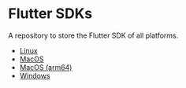 # Flutter SDKs

A repository to store the Flutter SDK of all platforms.

- [Linux](https://u.pcloud.link/publink/show?code=XZeseSVZ3t1WmXbsHgYvAEA1WGrh8BgIPSxk)
- [MacOS](https://u.pcloud.link/publink/show?code=XZTseSVZ9xcHbqGgSKJdRxEVoIip1F4oVUkk)
- [MacOS (arm64)](https://u.pcloud.link/publink/show?code=XZOseSVZ1MEwUlcuy1kzRbOnTK20w8zxVXI7)
- [Windows](https://u.pcloud.link/publink/show?code=XZ3seSVZTLwfkEonqW0UHyYCQowMFJl4AXsy)
